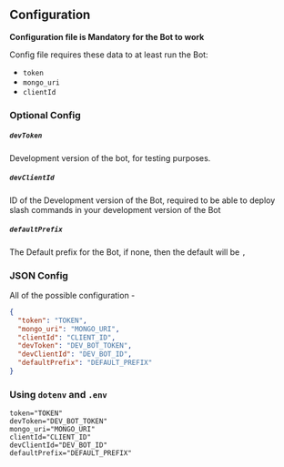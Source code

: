 ## Configuration

**Configuration file is Mandatory for the Bot to work**

Config file requires these data to at least run the Bot:

- `token`
- `mongo_uri`
- `clientId`

### Optional Config

##### `devToken`

Development version of the bot, for testing purposes.

##### `devClientId`

ID of the Development version of the Bot, required to be able to deploy slash commands in your development version of the Bot

##### `defaultPrefix`

The Default prefix for the Bot, if none, then the default will be `,`

### JSON Config

All of the possible configuration -

```json
{
  "token": "TOKEN",
  "mongo_uri": "MONGO_URI",
  "clientId": "CLIENT_ID",
  "devToken": "DEV_BOT_TOKEN",
  "devClientId": "DEV_BOT_ID",
  "defaultPrefix": "DEFAULT_PREFIX"
}
```

### Using `dotenv` and `.env`

```env
token="TOKEN"
devToken="DEV_BOT_TOKEN"
mongo_uri="MONGO_URI"
clientId="CLIENT_ID"
devClientId="DEV_BOT_ID"
defaultPrefix="DEFAULT_PREFIX"
```
